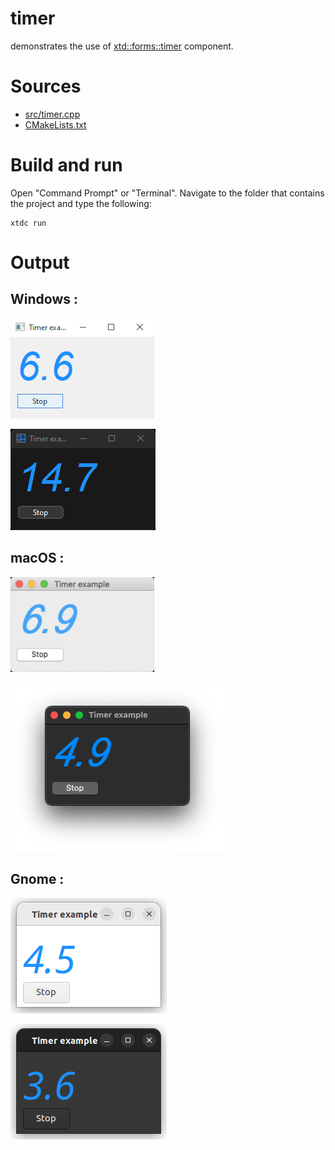 # timer

demonstrates the use of [xtd::forms::timer](../../../../src/xtd.forms/include/xtd/forms/timer.h) component.

# Sources

* [src/timer.cpp](src/timer.cpp)
* [CMakeLists.txt](CMakeLists.txt)

# Build and run

Open "Command Prompt" or "Terminal". Navigate to the folder that contains the project and type the following:

```shell
xtdc run
```

# Output

## Windows :

![Screenshot](../../../../docs/pictures/examples/components/timer_w.png)

![Screenshot](../../../../docs/pictures/examples/components/timer_wd.png)

## macOS :

![Screenshot](../../../../docs/pictures/examples/components/timer_m.png)

![Screenshot](../../../../docs/pictures/examples/components/timer_md.png)

## Gnome :

![Screenshot](../../../../docs/pictures/examples/components/timer_g.png)

![Screenshot](../../../../docs/pictures/examples/components/timer_gd.png)
